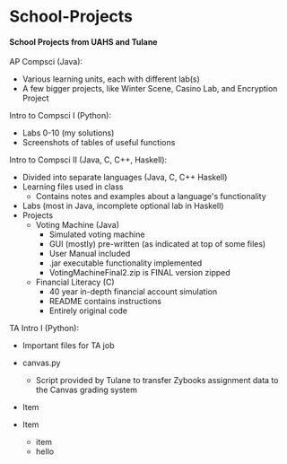 # School-Projects

#### School Projects from UAHS and Tulane

AP Compsci (Java):
* Various learning units, each with different lab(s)
* A few bigger projects, like Winter Scene, Casino Lab, and Encryption Project

Intro to Compsci I (Python):
* Labs 0-10 (my solutions)
* Screenshots of tables of useful functions

Intro to Compsci II (Java, C, C++, Haskell):
* Divided into separate languages (Java, C, C++ Haskell)
* Learning files used in class
	* Contains notes and examples about a language's functionality
* Labs (most in Java, incomplete optional lab in Haskell)
* Projects
	* Voting Machine (Java)
		* Simulated voting machine
		* GUI (mostly) pre-written (as indicated at top of some files)
		* User Manual included
		* .jar executable functionality implemented
		* VotingMachineFinal2.zip is FINAL version zipped
	* Financial Literacy (C)
		* 40 year in-depth financial account simulation
		* README contains instructions
		* Entirely original code

TA Intro I (Python):
* Important files for TA job
* canvas.py
	* Script provided by Tulane to transfer Zybooks assignment data to the Canvas grading system

* Item
* Item
	* item
	- hello
